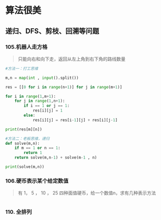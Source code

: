 # 算法很美

## 递归、DFS、剪枝、回溯等问题

### 105.机器人走方格

> 只能向右和向下走，返回从左上角到右下角的路线数量

```python
#方法一：打工思维

m,n = map(int , input().split())

res = [[0 for i in range(n+1)] for j in range(m+1)]

for i in range(1,m+1):
    for j in range(1,n+1):
        if i == 1 or j == 1:
            res[i][j] = 1
        else:
            res[i][j] = res[i-1][j] + res[i][j-1]

print(res[m][n])

```



```python
#方法二：老板思维，递归
def solve(m,n):
    if m == 1 or n == 1:
        return 1
    return solve(m,n-1) + solve(m-1 , n)

print(solve(m,n))
```





### 106.硬币表示某个给定数值

> 有 1， 5 ， 10 ， 25 四种面值硬币，给一个数值n，求有几种表示方法

```

```





### 110. 全排列


